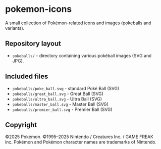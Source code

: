 # pokemon-icons

A small collection of Pokémon-related icons and images (pokeballs and variants).

Repository layout
-----------------

- `pokeballs/` - directory containing various pokéball images (SVG and JPG).

Included files
--------------

- `pokeballs/poke_ball.svg` - standard Poké Ball (SVG)
- `pokeballs/great_ball.svg` - Great Ball (SVG)
- `pokeballs/ultra_ball.svg` - Ultra Ball (SVG)
- `pokeballs/master_ball.svg` - Master Ball (SVG)
- `pokeballs/premier_ball.svg` - Premier Ball (SVG)


Copyright
----------
©2025 Pokémon. ©1995–2025 Nintendo / Creatures Inc. / GAME FREAK inc. Pokémon and Pokémon character names are trademarks of Nintendo.